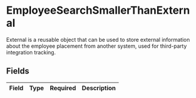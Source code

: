 # EmployeeSearchSmallerThanExternal

External is a reusable object that can be used to store external information about the employee placement from another system, used for third-party integration tracking.


## Fields

| Field       | Type        | Required    | Description |
| ----------- | ----------- | ----------- | ----------- |